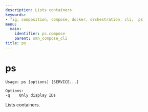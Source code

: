 ```yaml
---
description: Lists containers.
keywords:
- fig, composition, compose, docker, orchestration, cli,  ps
menu:
  main:
    identifier: ps.compose
    parent: smn_compose_cli
title: ps
---
```


# ps

```
Usage: ps [options] [SERVICE...]

Options:
-q    Only display IDs
```

Lists containers.
